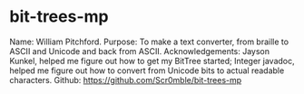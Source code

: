 # bit-trees-mp
Name: William Pitchford.
Purpose: To make a text converter, from braille to ASCII and Unicode and back from ASCII.
Acknowledgements: Jayson Kunkel, helped me figure out how to get my BitTree started; Integer javadoc, helped me figure out how to convert from Unicode bits to actual readable characters.
Github: https://github.com/Scr0mble/bit-trees-mp